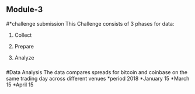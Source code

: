 ## Module-3
#*challenge submission
This Challenge consists of 3 phases for data:

1. Collect 

2. Prepare 

3. Analyze

#####

#Data Analysis
The data compares spreads for bitcoin and coinbase on the same trading day across different venues
*period 2018
*January 15
*March 15
*April 15



